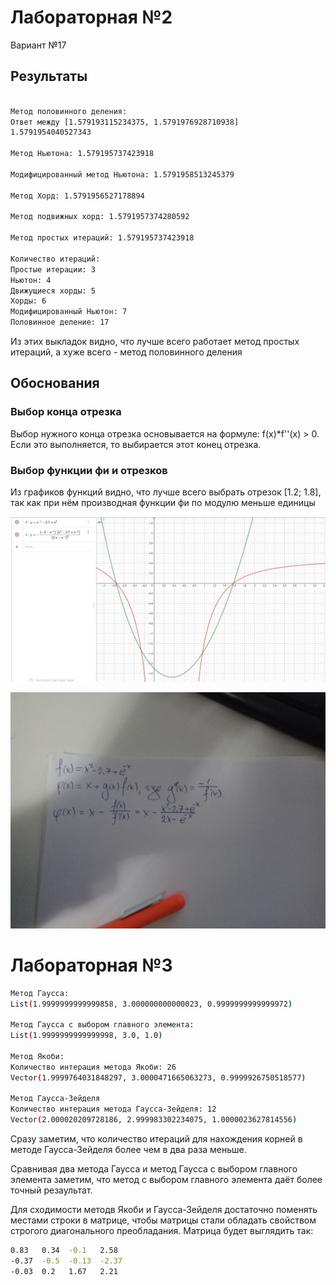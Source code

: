 # Лабораторная №2
Вариант №17

## Результаты

```bash

Метод половинного деления: 
Ответ между [1.579193115234375, 1.5791976928710938] 
1.5791954040527343

Метод Ньютона: 1.579195737423918

Модифицированный метод Ньютона: 1.5791958513245379

Метод Хорд: 1.5791956527178894

Метод подвижных хорд: 1.5791957374280592

Метод простых итераций: 1.579195737423918

Количество итераций:
Простые итерации: 3
Ньютон: 4
Движущиеся хорды: 5
Хорды: 6
Модифицированный Ньютон: 7
Половинное деление: 17
```

Из этих выкладок видно, что лучше всего работает метод простых итераций, а хуже всего - метод половинного деления

## Обоснования

### Выбор конца отрезка
Выбор нужного конца отрезка основывается на формуле: f(x)*f''(x) > 0. 
Если это выполняется, то выбирается этот конец отрезка. 

### Выбор функции фи и отрезков

Из графиков функций видно, что лучше всего выбрать отрезок [1.2; 1.8], так как при нём
производная функции фи по модулю меньше единицы

![График](gr.JPG)

![График](фи.jpg)


# Лабораторная №3

```bash
Метод Гаусса:
List(1.9999999999999858, 3.000000000000023, 0.9999999999999972)

Метод Гаусса с выбором главного элемента: 
List(1.9999999999999998, 3.0, 1.0)

Метод Якоби:
Количество интерация метода Якоби: 26
Vector(1.9999764031848297, 3.0000471665063273, 0.9999926750518577)

Метод Гаусса-Зейделя
Количество интерация метода Гаусса-Зейделя: 12
Vector(2.000020209728186, 2.999983302234075, 1.0000023627814556)
```

Сразу заметим, что количество итераций для нахождения корней в методе Гаусса-Зейделя более чем в два раза меньше. 

Сравнивая два метода Гаусса и метод Гаусса с выбором главного элемента заметим, что метод с выбором главного элемента даёт более точный резаультат.

Для сходимости методв Якоби и Гаусса-Зейделя достаточно поменять местами строки в матрице, чтобы матрицы стали обладать свойством строгого диагонального преобладания. 
Матрица будет выглядить так: 
```bash
0.83   0.34  -0.1   2.58
-0.37  -0.5  -0.13  -2.37
-0.03  0.2   1.67   2.21
```
